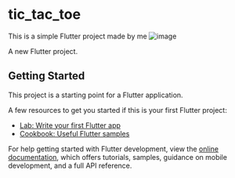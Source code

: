 # tic_tac_toe
This is a simple Flutter project made by me
![image](https://github.com/user-attachments/assets/6ef30039-493e-4430-a5f6-133297d8d12a)

A new Flutter project.

## Getting Started

This project is a starting point for a Flutter application.

A few resources to get you started if this is your first Flutter project:

- [Lab: Write your first Flutter app](https://docs.flutter.dev/get-started/codelab)
- [Cookbook: Useful Flutter samples](https://docs.flutter.dev/cookbook)

For help getting started with Flutter development, view the
[online documentation](https://docs.flutter.dev/), which offers tutorials,
samples, guidance on mobile development, and a full API reference.

